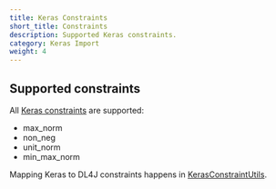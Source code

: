 ```yaml
---
title: Keras Constraints
short_title: Constraints
description: Supported Keras constraints.
category: Keras Import
weight: 4
---
```


## Supported constraints

All [Keras constraints](https://keras.io/constraints) are supported:

* <i class="fa fa-check-square-o"></i> max_norm
* <i class="fa fa-check-square-o"></i> non_neg
* <i class="fa fa-check-square-o"></i> unit_norm
* <i class="fa fa-check-square-o"></i> min_max_norm

Mapping Keras to DL4J constraints happens in [KerasConstraintUtils](https://github.com/deeplearning4j/deeplearning4j/blob/master/deeplearning4j/deeplearning4j-modelimport/src/main/java/org/deeplearning4j/nn/modelimport/keras/utils/KerasConstraintUtils.java).
